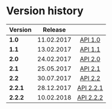 # Version history

| Version |  Release   |                         |
| ------- | ---------- |:-----------------------:|
| **1.0** | 11.02.2017 | [API 1.0](v1.0/javadoc) |
| **1.1** | 13.02.2017 | [API 1.1](v1.1/javadoc) |
| **2.0** | 24.02.2017 | [API 2.0](v2.0/javadoc) |
| **2.1** | 25.05.2017 | [API 2.1](v2.1/javadoc) |
| **2.2** | 30.07.2017 | [API 2.2](v2.2/javadoc) |
| **2.2.1** | 28.12.2017 | [API 2.2.1](v2.2.1/javadoc) |
| **2.2.2** | 10.02.2018 | [API 2.2.2](v2.2.2/javadoc) |
